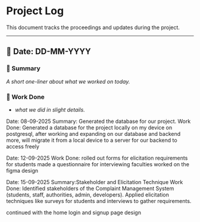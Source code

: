 # Project Log

This document tracks the proceedings and updates during the project.  

---

## 📅 Date: DD-MM-YYYY  
### 📝 Summary  
_A short one-liner about what we worked on today._

### 🔧 Work Done  
- _what we did in slight details._

Date: 08-09-2025
Summary: Generated the database for our project.
Work Done: Generated a database for the project locally on my device on postgresql, after working and expanding on our database and backend more, will migrate it from a local device to a server for our backend to access freely

Date: 12-09-2025
Work Done: rolled out forms for elicitation requirements for students
made a questionnaire for interviewing faculties 
worked on the figma design

Date: 15-09-2025
Summary:Stakeholder and Elicitation Technique
Work Done: Identified stakeholders of the Complaint Management System (students, staff, authorities, admin, developers).
Applied elicitation techniques like surveys for students and interviews to gather requirements.

continued with the home login and signup page design 


